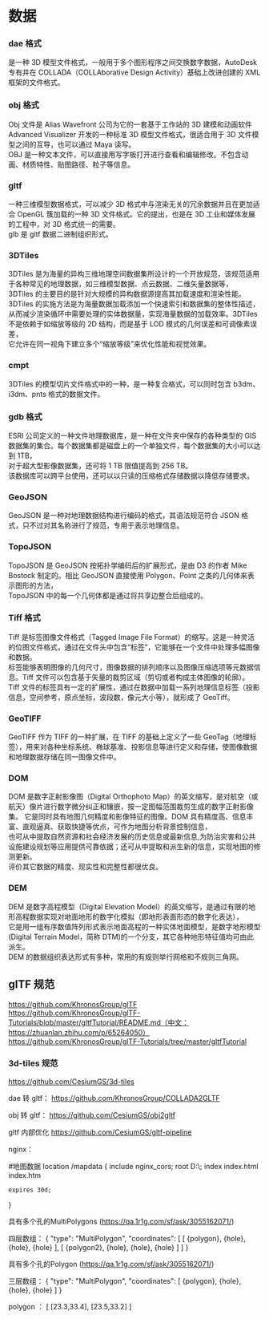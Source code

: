 # 数据

### dae 格式

是一种 3D 模型文件格式，一般用于多个图形程序之间交换数字数据，AutoDesk 专有并在 COLLADA（COLLAborative Design Activity）基础上改进创建的 XML 框架的文件格式。

### obj 格式

Obj 文件是 Alias Wavefront 公司为它的一套基于工作站的 3D 建模和动画软件 Advanced Visualizer 开发的一种标准 3D 模型文件格式，很适合用于 3D 文件模型之间的互导，也可以通过 Maya 读写。  
OBJ 是一种文本文件，可以直接用写字板打开进行查看和编辑修改。不包含动画、材质特性、贴图路径、粒子等信息。

### gltf

一种三维模型数据格式，可以减少 3D 格式中与渲染无关的冗余数据并且在更加适合 OpenGL 簇加载的一种 3D 文件格式。它的提出，也是在 3D 工业和媒体发展的工程中，对 3D 格式统一的需要。  
glb 是 gltf 数据二进制组织形式。

### 3DTiles

3DTiles 是为海量的异构三维地理空间数据集所设计的一个开放规范，该规范适用于各种常见的地理数据，如三维模型数据、点云数据、二维矢量数据等，  
3DTiles 的主要目的是针对大规模的异构数据源提高其加载速度和渲染性能。3DTiles 的实施方法是为海量数据加载添加一个快速索引和数据集的整体性描述，  
从而减少渲染循环中需要处理的实体数据量，实现海量数据的加载效率。3DTiles 不是依赖于如缩放等级的 2D 结构，而是基于 LOD 模式的几何误差和可调像素误差，  
它允许在同一视角下建立多个“缩放等级”来优化性能和视觉效果。

### cmpt

3DTiles 的模型切片文件格式中的一种，是一种复合格式，可以同时包含 b3dm、i3dm、pnts 格式的数据文件。

### gdb 格式

ESRI 公司定义的一种文件地理数据库，是一种在文件夹中保存的各种类型的 GIS 数据集的集合。每个数据集都是磁盘上的一个单独文件，每个数据集的大小可以达到 1TB，  
对于超大型影像数据集，还可将 1 TB 限值提高到 256 TB。  
该数据库可以跨平台使用，还可以以只读的压缩格式存储数据以降低存储要求。

### GeoJSON

GeoJSON 是一种对地理数据结构进行编码的格式，其语法规范符合 JSON 格式，只不过对其名称进行了规范，专用于表示地理信息。

### TopoJSON

TopoJSON 是 GeoJSON 按拓扑学编码后的扩展形式，是由 D3 的作者 Mike Bostock 制定的。相比 GeoJSON 直接使用 Polygon、Point 之类的几何体来表示图形的方法，  
TopoJSON 中的每一个几何体都是通过将共享边整合后组成的。

### Tiff 格式

Tiff 是标签图像文件格式（Tagged Image File Format）的缩写。这是一种灵活的位图文件格式，通过在文件头中包含“标签”，它能够在一个文件中处理多幅图像和数据。  
标签能够表明图像的几何尺寸，图像数据的排列顺序以及图像压缩选项等元数据信息。Tiff 文件可以包含基于矢量的裁剪区域（剪切或者构成主体图像的轮廓）。  
Tiff 文件的标签具有一定的扩展性，通过在数据中加载一系列地理信息标签（投影信息，空间参考，原点坐标，波段数，像元大小等），就形成了 GeoTiff。

### GeoTIFF

GeoTIFF 作为 TIFF 的一种扩展，在 TIFF 的基础上定义了一些 GeoTag（地理标签），用来对各种坐标系统、椭球基准、投影信息等进行定义和存储，使图像数据和地理数据存储在同一图像文件中。

### DOM

DOM 是数字正射影像图（Digital Orthophoto Map）的英文缩写，是对航空（或航天）像片进行数字微分纠正和镶嵌，按一定图幅范围裁剪生成的数字正射影像集。
它是同时具有地图几何精度和影像特征的图像。DOM 具有精度高、信息丰富、直观逼真、获取快捷等优点，可作为地图分析背景控制信息，  
也可从中提取自然资源和社会经济发展的历史信息或最新信息,为防治灾害和公共设施建设规划等应用提供可靠依据；还可从中提取和派生新的信息，实现地图的修测更新。  
评价其它数据的精度、现实性和完整性都很优良。

### DEM

DEM 是数字高程模型（Digital Elevation Model）的英文缩写，是通过有限的地形高程数据实现对地面地形的数字化模拟（即地形表面形态的数字化表达），  
它是用一组有序数值阵列形式表示地面高程的一种实体地面模型，是数字地形模型(Digital Terrain Model，简称 DTM)的一个分支，其它各种地形特征值均可由此派生。  
DEM 的数据组织表达形式有多种，常用的有规则举行网格和不规则三角网。

## glTF 规范

https://github.com/KhronosGroup/glTF
https://github.com/KhronosGroup/glTF-Tutorials/blob/master/gltfTutorial/README.md（中文：https://zhuanlan.zhihu.com/p/65264050） 
https://github.com/KhronosGroup/glTF-Tutorials/tree/master/gltfTutorial

### 3d-tiles 规范

https://github.com/CesiumGS/3d-tiles

dae 转 gltf：
https://github.com/KhronosGroup/COLLADA2GLTF

obj 转 gltf：
https://github.com/CesiumGS/obj2gltf

gltf 内部优化
https://github.com/CesiumGS/gltf-pipeline

nginx：

#地图数据
location /mapdata {
include nginx_cors;
root D:\\;
index index.html index.htm

    expires 30d;

}







具有多个孔的MultiPolygons  (https://qa.1r1g.com/sf/ask/3055162071/)

四层数组：
{
  "type": "MultiPolygon",
  "coordinates": [
    [
      {polygon},
      {hole},
      {hole},
      {hole}
    ],
    [
      {polygon2},
      {hole},
      {hole},
      {hole}
    ]
  ]
}


具有多个孔的Polygon  (https://qa.1r1g.com/sf/ask/3055162071/)

三层数组：
{
  "type": "MultiPolygon",
  "coordinates": [
    {polygon},
    {hole},
    {hole},
    {hole}
  ]
}

polygon ：
[
    [23.3,33.4],
    [23.5,33.2]
]
